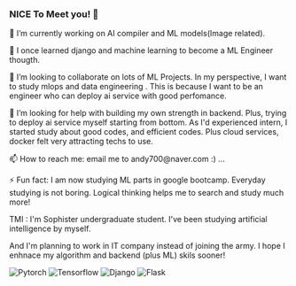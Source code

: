 ### NICE To Meet you! 👋

<!--
**amo33/amo33** is a ✨ _special_ ✨ repository because its `README.md` (this file) appears on your GitHub profile.-->

<p>
   <p>🔭 I’m currently working on AI compiler and ML models(Image related).</p>
   <p>🌱 I once learned django and machine learning to become a ML Engineer thougth.</p>
   <p>👯 I’m looking to collaborate on lots of ML Projects. In my perspective, I want to study mlops and data engineering . This is because I want to be an engineer who can deploy ai service with good perfomance.</p>
   <p>🤔 I’m looking for help with building my own strength in backend. Plus, trying to deploy ai service myself starting from bottom. As I'd experienced intern, I started study about good codes, and efficient codes. Plus cloud services, docker felt very attracting techs to use.</p>
   <p>📫 How to reach me: email me to andy700@naver.com :) ...</p>
   
   <p>⚡ Fun fact: I am now studying ML parts in google bootcamp. Everyday studying is not boring. Logical thinking helps me to search and study much more!</p>
   <p> TMI : I'm Sophister undergraduate student. I've been studying artificial intelligence by myself. </p>
   <p> And I'm planning to work in IT company instead of joining the army. I hope I enhnace my algorithm and backend (plus ML) skils sooner! </p>  
</p>

![Pytorch](https://img.shields.io/badge/Pytorch-222222?style=for-the-badge&logo=Pytorch&logoColor=ffffff)
![Tensorflow](https://img.shields.io/badge/Tesnorflow-222222?style=for-the-badge&logo=Tensorflow&logoColor=ffffff)
![Django](https://img.shields.io/badge/Django-222222?style=for-the-badge&logo=Django&logoColor=ffffff)
![Flask](https://img.shields.io/badge/Flask-222222?style=for-the-badge&logo=Flask&logoColor=ffffff)
